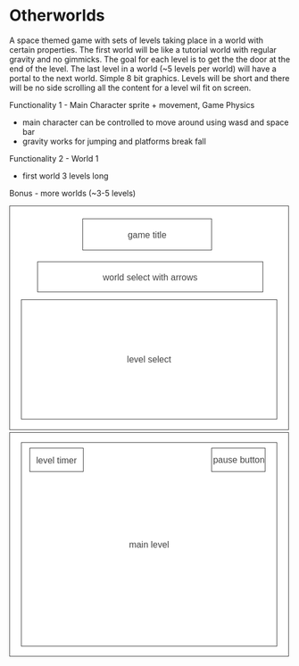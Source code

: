 # Otherworlds

A space themed game with sets of levels taking place in a world with certain properties. The first world will be like a tutorial
world with regular gravity and no gimmicks. The goal for each level is to get the the door at the end of the level. The last 
level in a world (~5 levels per world) will have a portal to the next world. Simple 8 bit graphics. Levels will be short and there
will be no side scrolling all the content for a level wil fit on screen.

Functionality 1 - Main Character sprite + movement, Game Physics
* main character can be controlled to move around using wasd and space bar
* gravity works for jumping and platforms break fall

Functionality 2 - World 1
* first world 3 levels long

Bonus - more worlds (~3-5 levels)

![image](./src/assets/Homepage.png)
![image](./src/assets/GameWireframe.png)
